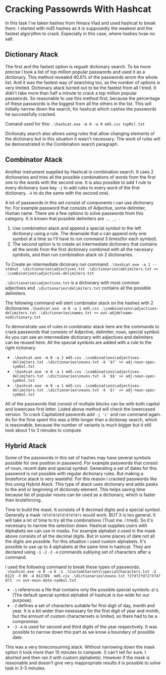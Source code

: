 # Cracking Passowrds With Hashcat
In this task I've taken hashes from Hmara Vlad and used hashcat to break them. 
I started with md5 hashes as it is supposedly the weakest and the fastest algorythm to crack. 
Especially in this case, where hashes hvae no salt.

## Dictionary Atack
The first and the fastest option is regualr dictionary search. To be more precise I took a list of top million popular passwords and used it as a dictionary. 
This method revealed 40.6% of the passwords wrom the whole list. And it was the fastest way of searching too, as the number of options is very limited. 
Dictionary atack turned out to be the fastest from all I tried. It didn't take more than half a minute to crack a top million popular passwords.
So reasonable to use this method first, because the percentage of these passwords is the biggest from all the others in the list. 
This will initially narrow down the search, for hashcat which cashes the passwords he successfully cracked.


Comand used for this:
`.\hashcat.exe -m 0 -a 0 md5.csv topMil.txt`

Dictionaty search also allows using rules that allow changing elements of the dictionary but in this situation it wasn't necessary. The work of rules will be demonstrated in the Combination search paragraph.

## Combinator Atack
Another instrument supplied by Hashcat is combination search. It uses 2 dictionaries and tries all the possible combinations of words from the first one to the words with the second one.
It is also possible to add 1 rule to every dictionary (use key `-j` to add rules to every word of the first dictionary. `-k` to do the same with the second one).

A lot of passwords in this set consist of components i can use dictionary for. For example password that consists of Adjective, some delimiter, Human name. There are a few options to solve passwords from this category. It is known that possible delimiters are `., _, -`
1. Use combination atack and append a special symbol to the left dictionary using a rule. The downside that u can append only one symbol at a time so I'll have to run command 3 times(for each symbol).
2. The second option is to create an intermediate dictionary that contains all the words from the first dictionary combined with all the necesary symbols, and than run combination atack on 2 dictionaries.

To Create an intermediate dicionary run command: `.\hashcat.exe -a 1 --stdout .\dictionaries\adjectives.txt .\dictionaries\delimiters.txt >> .\combinations\adjectives-delimiters.txt`

`.\dictionaries\adjectives.txt` is a dictionary with most common adjectives and `.\dictionaries\delimiters.txt` contains all the possible delimiters.

The following command will stert combinator atack on the hashes with 2 dictionaries `.\hashcat.exe -m 0 -a 1 md5.csv .\combinations\adjectives-delimiters.txt .\dictionaries\names.txt >> out-adjdelname-nodictionary.txt`

To demonstrate use of rules in combinator atack here are the commands to crack passwords that consisto of Adjective, delimiter, noun, special symbol. As you can see an intermediate dictionary with adjectives and delimiters can be reused here. All the special symbols are added with a rule to the right rictionary.
- `.\hashcat.exe -m 0 -a 1 md5.csv .\combinations\adjectives-delimiters.txt .\dictionaries\nouns.txt -k '$?' >> adj-noun-spec-symbol.txt`
- `.\hashcat.exe -m 0 -a 1 md5.csv .\combinations\adjectives-delimiters.txt .\dictionaries\nouns.txt -k '$$' >> adj-noun-spec-symbol.txt`
- `.\hashcat.exe -m 0 -a 1 md5.csv .\combinations\adjectives-delimiters.txt .\dictionaries\nouns.txt -k '$!' >> adj-noun-spec-symbol.txt`

All of the passwords that consist of multiple blocks can be with both capital and lowercase first letter. Listed above method will check the lowercased version. To crack Capitalized paswords add `-j 'c'` and run command again. 
As for the fime spent this was a little longer than a dictionay search, which is reasonable, because the number of variants is much bigger but it still took about 1 to 3 minutes
to compute.

## Hybrid Atack
Some of the passwords in this set of hashes may have several symbols possible for one position in password. For example passwords that consist of noun, recent date and special symbol. Generating a set of dates for this password is not possible with regular dictionary rules. But making a bruteforce atack is very wasteful. For this reason i cracked passwords like this using Hybrid Atack.
This type of atack uses dictionary and adds pasks to the and or beginning of dictionaty element. This helps saving time because list of popular nouns can be used as a dictionary, which is faster than bruteforcing.

Time to build the mask. It ocnsists of 8 decimad digits and a special symbol. Generally a mask `?d?d?d?d?d?d?d?d?s` would work. BUT it is too general. It will take a lot of time to try all the combinations (Trust me. I tried). So it's necessary to narrow the selection down. Hashcat supplies users with Alphabets we can use in masks. For example alphabet `d` used in the mask above consists of all the decimal digits. But in some places of date not all the digits are possible. For this situation i used custom alphabets. It's possible to use up to 4 alphabets at the same time in hashcat. They are declared using `-1` `-2` `-3` `-4` commands sublying set of characters after a command. 

I used the following command to break these types of passwords:
`.\hashcat.exe -m 0 -a 6 -1 .\CustomCharsets\specialCharacters.txt -2 0123 -3 09 -4 012789  md5.csv .\dictionaries\nouns.txt ?2?d?2?d?2?3?4?d?1  >> out-noun-date-symbol.txt`
- `-1` references a file that contains only the possible special symbols: `@!$`. (The default special symbol alphabet of hashcat is too wide for our purpose).
- `-2` defines a set of characters suitable for first digit of day, month and year. It is a bit wider than nexessary for the first digit of year and month,  but the amount of custom charactersets is limited, so there had to be a compromise.
- `-3` `-4` is used for second and third digits of the year respectively. It was possible to narrow down this part as we know a boundary of possible date.

This was a very timeconsuming atack. Without narrowing down the mask option it took more than 15 minutes to compute. (I can't tell for sure. I aborted and then ran it with custom alphabets). However if the mask is reasonable and doesn't give very inappropriate results it is possible to solve task in 3-5 minutes.

